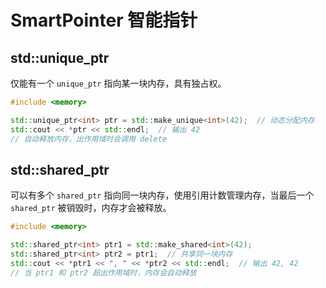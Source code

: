# SmartPointer  智能指针



## std::unique_ptr

仅能有一个 `unique_ptr` 指向某一块内存，具有独占权。

```c++
#include <memory>

std::unique_ptr<int> ptr = std::make_unique<int>(42);  // 动态分配内存
std::cout << *ptr << std::endl;  // 输出 42
// 自动释放内存，出作用域时会调用 delete
```

## std::shared_ptr

可以有多个 `shared_ptr` 指向同一块内存，使用引用计数管理内存，当最后一个 `shared_ptr` 被销毁时，内存才会被释放。

```c++
#include <memory>

std::shared_ptr<int> ptr1 = std::make_shared<int>(42);
std::shared_ptr<int> ptr2 = ptr1;  // 共享同一块内存
std::cout << *ptr1 << ", " << *ptr2 << std::endl;  // 输出 42, 42
// 当 ptr1 和 ptr2 超出作用域时，内存会自动释放
```

